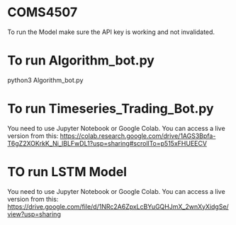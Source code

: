 # COMS4507
To run the Model make sure the API key is working and not invalidated.

# To run Algorithm_bot.py

python3 Algorithm_bot.py

# To run Timeseries_Trading_Bot.py
You need to use Jupyter Notebook or Google Colab. You can access a live version from this:
https://colab.research.google.com/drive/1AGS3Bpfa-T6gZ2XOKrkK_Ni_lBLFwDL1?usp=sharing#scrollTo=p515xFHUEECV

# TO run LSTM Model
You need to use Jupyter Notebook or Google Colab. You can access a live version from this:
https://drive.google.com/file/d/1NRc2A6ZpxLcBYuGQHJmX_2wnXyXidgSe/view?usp=sharing
